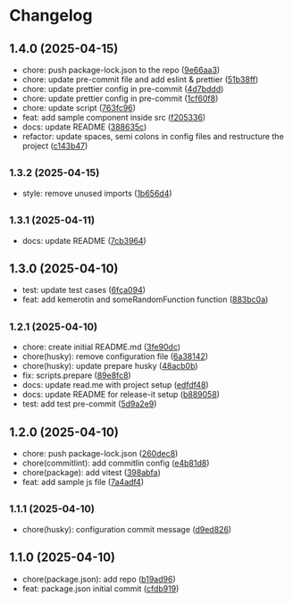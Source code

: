 # Changelog

## 1.4.0 (2025-04-15)

* chore: push package-lock.json to the repo ([9e66aa3](https://github.com/josefdclxvi/semantic-versioning---conventional-commits/commit/9e66aa3))
* chore: update pre-commit file and add eslint & prettier ([51b38ff](https://github.com/josefdclxvi/semantic-versioning---conventional-commits/commit/51b38ff))
* chore: update prettier config in pre-commit ([4d7bddd](https://github.com/josefdclxvi/semantic-versioning---conventional-commits/commit/4d7bddd))
* chore: update prettier config in pre-commit ([1cf60f8](https://github.com/josefdclxvi/semantic-versioning---conventional-commits/commit/1cf60f8))
* chore: update script ([763fc96](https://github.com/josefdclxvi/semantic-versioning---conventional-commits/commit/763fc96))
* feat: add sample component inside src ([f205336](https://github.com/josefdclxvi/semantic-versioning---conventional-commits/commit/f205336))
* docs: update README ([388635c](https://github.com/josefdclxvi/semantic-versioning---conventional-commits/commit/388635c))
* refactor: update spaces, semi colons in config files and restructure the project ([c143b47](https://github.com/josefdclxvi/semantic-versioning---conventional-commits/commit/c143b47))

## <small>1.3.2 (2025-04-15)</small>

* style: remove unused imports ([1b656d4](https://github.com/josefdclxvi/semantic-versioning---conventional-commits/commit/1b656d4))

## <small>1.3.1 (2025-04-11)</small>

* docs: update README ([7cb3964](https://github.com/josefdclxvi/semantic-versioning---conventional-commits/commit/7cb3964))

## 1.3.0 (2025-04-10)

* test: update test cases ([6fca094](https://github.com/josefdclxvi/semantic-versioning---conventional-commits/commit/6fca094))
* feat: add kemerotin and someRandomFunction function ([883bc0a](https://github.com/josefdclxvi/semantic-versioning---conventional-commits/commit/883bc0a))

## <small>1.2.1 (2025-04-10)</small>

* chore: create initial README.md ([3fe90dc](https://github.com/josefdclxvi/semantic-versioning---conventional-commits/commit/3fe90dc))
* chore(husky): remove configuration file ([6a38142](https://github.com/josefdclxvi/semantic-versioning---conventional-commits/commit/6a38142))
* chore(husky): update prepare husky ([48acb0b](https://github.com/josefdclxvi/semantic-versioning---conventional-commits/commit/48acb0b))
* fix: scripts.prepare ([89e8fc8](https://github.com/josefdclxvi/semantic-versioning---conventional-commits/commit/89e8fc8))
* docs: update read.me with project setup ([edfdf48](https://github.com/josefdclxvi/semantic-versioning---conventional-commits/commit/edfdf48))
* docs: update README for release-it setup ([b889058](https://github.com/josefdclxvi/semantic-versioning---conventional-commits/commit/b889058))
* test: add test pre-commit ([5d9a2e9](https://github.com/josefdclxvi/semantic-versioning---conventional-commits/commit/5d9a2e9))

## 1.2.0 (2025-04-10)

* chore: push package-lock.json ([260dec8](https://github.com/josefdclxvi/semantic-versioning---conventional-commits/commit/260dec8))
* chore(commitlint): add commitlin config ([e4b81d8](https://github.com/josefdclxvi/semantic-versioning---conventional-commits/commit/e4b81d8))
* chore(package): add vitest ([398abfa](https://github.com/josefdclxvi/semantic-versioning---conventional-commits/commit/398abfa))
* feat: add sample js file ([7a4adf4](https://github.com/josefdclxvi/semantic-versioning---conventional-commits/commit/7a4adf4))

## <small>1.1.1 (2025-04-10)</small>

* chore(husky): configuration commit message ([d9ed826](https://github.com/josefdclxvi/semantic-versioning---conventional-commits/commit/d9ed826))

## 1.1.0 (2025-04-10)

* chore(package.json): add repo ([b19ad96](https://github.com/josefdclxvi/semantic-versioning---conventional-commits/commit/b19ad96))
* feat: package.json initial commit ([cfdb919](https://github.com/josefdclxvi/semantic-versioning---conventional-commits/commit/cfdb919))
